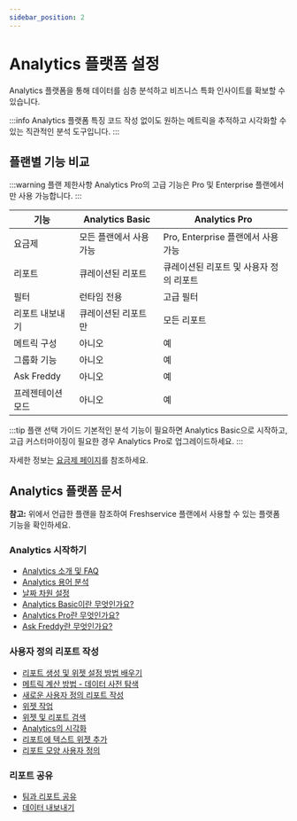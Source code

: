 ```yaml
---
sidebar_position: 2
---
```


# Analytics 플랫폼 설정

Analytics 플랫폼을 통해 데이터를 심층 분석하고 비즈니스 특화 인사이트를 확보할 수 있습니다.

:::info Analytics 플랫폼 특징
코드 작성 없이도 원하는 메트릭을 추적하고 시각화할 수 있는 직관적인 분석 도구입니다.
:::

## 플랜별 기능 비교

:::warning 플랜 제한사항
Analytics Pro의 고급 기능은 Pro 및 Enterprise 플랜에서만 사용 가능합니다.
:::

<div style={{ overflowX: "auto" }}>
<table style={{ border: "1px solid #000", borderCollapse: "collapse", width: "100%" }}>
<thead>
<tr style={{ backgroundColor: "#a4c2f4" }}>
<th style={{ border: "1px solid #000", padding: "8px", textAlign: "center", fontWeight: "bold" }}>기능</th>
<th style={{ border: "1px solid #000", padding: "8px", textAlign: "center", fontWeight: "bold" }}>Analytics Basic</th>
<th style={{ border: "1px solid #000", padding: "8px", textAlign: "center", fontWeight: "bold" }}>Analytics Pro</th>
</tr>
</thead>
<tbody>
<tr>
<td style={{ border: "1px solid #000", padding: "8px", textAlign: "center" }}>요금제</td>
<td style={{ border: "1px solid #000", padding: "8px", textAlign: "center" }}>모든 플랜에서 사용 가능</td>
<td style={{ border: "1px solid #000", padding: "8px", textAlign: "center" }}>Pro, Enterprise 플랜에서 사용 가능</td>
</tr>
<tr>
<td style={{ border: "1px solid #000", padding: "8px", textAlign: "center" }}>리포트</td>
<td style={{ border: "1px solid #000", padding: "8px", textAlign: "center" }}>큐레이션된 리포트</td>
<td style={{ border: "1px solid #000", padding: "8px", textAlign: "center" }}>큐레이션된 리포트 및 사용자 정의 리포트</td>
</tr>
<tr>
<td style={{ border: "1px solid #000", padding: "8px", textAlign: "center" }}>필터</td>
<td style={{ border: "1px solid #000", padding: "8px", textAlign: "center" }}>런타임 전용</td>
<td style={{ border: "1px solid #000", padding: "8px", textAlign: "center" }}>고급 필터</td>
</tr>
<tr>
<td style={{ border: "1px solid #000", padding: "8px", textAlign: "center" }}>리포트 내보내기</td>
<td style={{ border: "1px solid #000", padding: "8px", textAlign: "center" }}>큐레이션된 리포트만</td>
<td style={{ border: "1px solid #000", padding: "8px", textAlign: "center" }}>모든 리포트</td>
</tr>
<tr>
<td style={{ border: "1px solid #000", padding: "8px", textAlign: "center" }}>메트릭 구성</td>
<td style={{ border: "1px solid #000", padding: "8px", textAlign: "center" }}>아니오</td>
<td style={{ border: "1px solid #000", padding: "8px", textAlign: "center" }}>예</td>
</tr>
<tr>
<td style={{ border: "1px solid #000", padding: "8px", textAlign: "center" }}>그룹화 기능</td>
<td style={{ border: "1px solid #000", padding: "8px", textAlign: "center" }}>아니오</td>
<td style={{ border: "1px solid #000", padding: "8px", textAlign: "center" }}>예</td>
</tr>
<tr>
<td style={{ border: "1px solid #000", padding: "8px", textAlign: "center" }}>Ask Freddy</td>
<td style={{ border: "1px solid #000", padding: "8px", textAlign: "center" }}>아니오</td>
<td style={{ border: "1px solid #000", padding: "8px", textAlign: "center" }}>예</td>
</tr>
<tr>
<td style={{ border: "1px solid #000", padding: "8px", textAlign: "center" }}>프레젠테이션 모드</td>
<td style={{ border: "1px solid #000", padding: "8px", textAlign: "center" }}>아니오</td>
<td style={{ border: "1px solid #000", padding: "8px", textAlign: "center" }}>예</td>
</tr>
</tbody>
</table>
</div>

:::tip 플랜 선택 가이드
기본적인 분석 기능이 필요하면 Analytics Basic으로 시작하고, 고급 커스터마이징이 필요한 경우 Analytics Pro로 업그레이드하세요.
:::

자세한 정보는 [요금제 페이지](https://content-fs.freshworks.com/service-management-features)를 참조하세요.

## Analytics 플랫폼 문서

**참고:** 위에서 언급한 플랜을 참조하여 Freshservice 플랜에서 사용할 수 있는 플랫폼 기능을 확인하세요.

### Analytics 시작하기

- [Analytics 소개 및 FAQ](https://support.freshworks.com/support/solutions/articles/50000001076-introduction-to-analytics-and-some-answers-to-faqs)
- [Analytics 용어 분석](https://support.freshworks.com/support/solutions/articles/50000001077-breaking-down-terms-used-in-freshworks-analytics)
- [날짜 차원 설정](https://support.freshworks.com/support/solutions/articles/50000002397-how-do-i-set-date-range-dimension-)
- [Analytics Basic이란 무엇인가요?](https://support.freshservice.com/en/support/solutions/articles/50000001711-getting-started-with-analytics-basic)
- [Analytics Pro란 무엇인가요?](https://support.freshservice.com/en/support/solutions/articles/233557-generate-intuitive-reports-using-analytics-pro)
- [Ask Freddy란 무엇인가요?](https://support.freshservice.com/en/support/solutions/articles/50000000062-get-quick-service-desk-metrics-with-freddy)

### 사용자 정의 리포트 작성

- [리포트 생성 및 위젯 설정 방법 배우기](https://support.freshservice.com/en/support/solutions/articles/50000004791)
- [메트릭 계산 방법 - 데이터 사전 탐색](https://support.freshservice.com/en/support/solutions/articles/50000009265-getting-started-with-revamped-analytics-in-product-homepage-in-freshservice#:~:text=of%20Analytics%20capabilities.-,Data%20Dictionary,-Repository%20of%20metric)
- [새로운 사용자 정의 리포트 작성](https://support.freshworks.com/support/solutions/articles/50000001078-building-a-new-custom-report)
- [위젯 작업](https://support.freshworks.com/support/solutions/articles/50000001079-working-with-widgets)
- [위젯 및 리포트 검색](https://support.freshworks.com/support/solutions/articles/50000001116-searching-for-widgets-and-reports)
- [Analytics의 시각화](https://support.freshworks.com/support/solutions/articles/50000001117-visualisations-in-analytics)
- [리포트에 텍스트 위젯 추가](https://support.freshworks.com/support/solutions/articles/50000002367-adding-a-text-widget-to-a-report)
- [리포트 모양 사용자 정의](https://support.freshworks.com/support/solutions/articles/50000002368-customise-a-report-s-look)

### 리포트 공유

- [팀과 리포트 공유](https://support.freshworks.com/support/solutions/articles/50000001080-sharing-reports-with-the-team)
- [데이터 내보내기](https://support.freshworks.com/support/solutions/articles/50000001081-exporting-data)